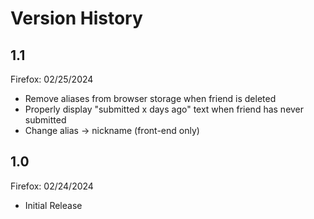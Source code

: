# Version History

## 1.1
Firefox: 02/25/2024

- Remove aliases from browser storage when friend is deleted
- Properly display "submitted x days ago" text when friend has never submitted
- Change alias -> nickname (front-end only)

## 1.0
Firefox: 02/24/2024

- Initial Release
